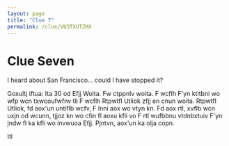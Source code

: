 ```yaml
---
layout: page
title: "Clue 7"
permalink: /clue/VU3TXUTZHX
---
```


# Clue Seven

I heard about San Francisco... could I have stopped it?

Goxultj iftua: Ita 30 od Efjj
  Woita. Fw ctppnlv woita. F wcflh F'yn ktltbni wo wfp wcn txwcoufwfnv tli F wcflh Rtpwtfl Utliok zfjj en cnun woita. Rtpwtfl Utliok, fd aox'un untiflb wcfv, F lnni aox wo vtyn kn.
  Fd aox rtl, xvflb wcn uxjn od wcunn, tjjoz kn wo cfin fl aoxu kfli vo F rtl wufbbnu vtdnbxtuiv F'yn jndw fl ka kfli wo invwuoa Efjj. Pjntvn, aox'un ka olja copn.
  
  Itl